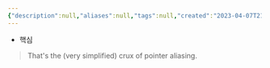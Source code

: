 ```yaml
---
{"description":null,"aliases":null,"tags":null,"created":"2023-04-07T21:05:56","updated":"2023-07-15T21:30:21","title":"crux","dg-publish":true,"permalink":"/docs/crux/","dgPassFrontmatter":true}
---
```


- 핵심

> That's the (very simplified) crux of pointer aliasing.
